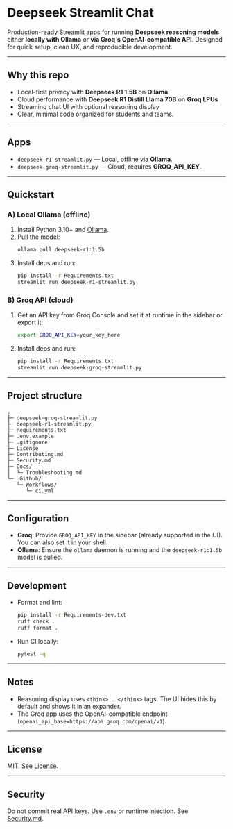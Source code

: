 # Deepseek Streamlit Chat

Production-ready Streamlit apps for running **Deepseek reasoning models** either **locally with Ollama** or **via Groq's OpenAI-compatible API**. Designed for quick setup, clean UX, and reproducible development.

---

## Why this repo

- Local-first privacy with **Deepseek R1 1.5B** on **Ollama**
- Cloud performance with **Deepseek R1 Distill Llama 70B** on **Groq LPUs**
- Streaming chat UI with optional reasoning display
- Clear, minimal code organized for students and teams.

---

## Apps

- `deepseek-r1-streamlit.py` — Local, offline via **Ollama**.
- `deepseek-groq-streamlit.py` — Cloud, requires **GROQ_API_KEY**.

---

## Quickstart

### A) Local Ollama (offline)

1. Install Python 3.10+ and [Ollama](https://ollama.ai/).
2. Pull the model:
   ```bash
   ollama pull deepseek-r1:1.5b
   ```
3. Install deps and run:
   ```bash
   pip install -r Requirements.txt
   streamlit run deepseek-r1-streamlit.py
   ```

### B) Groq API (cloud)

1. Get an API key from Groq Console and set it at runtime in the sidebar or export it:
   ```bash
   export GROQ_API_KEY=your_key_here
   ```
2. Install deps and run:
   ```bash
   pip install -r Requirements.txt
   streamlit run deepseek-groq-streamlit.py
   ```

---

## Project structure

```text
.
├─ deepseek-groq-streamlit.py    
├─ deepseek-r1-streamlit.py     
├─ Requirements.txt             
├─ .env.example                  
├─ .gitignore
├─ License
├─ Contributing.md
├─ Security.md
├─ Docs/
│  └─ Troubleshooting.md
└─ .Github/
   └─ Workflows/
      └─ ci.yml
```

---

## Configuration

- **Groq**: Provide `GROQ_API_KEY` in the sidebar (already supported in the UI). You can also set it in your shell.
- **Ollama**: Ensure the `ollama` daemon is running and the `deepseek-r1:1.5b` model is pulled.

---

## Development

- Format and lint:
  ```bash
  pip install -r Requirements-dev.txt
  ruff check .
  ruff format .
  ```
- Run CI locally:
  ```bash
  pytest -q 
  ```

---

## Notes

- Reasoning display uses `<think>...</think>` tags. The UI hides this by default and shows it in an expander.
- The Groq app uses the OpenAI-compatible endpoint (`openai_api_base=https://api.groq.com/openai/v1`).

---

## License

MIT. See [License](License).

---

## Security

Do not commit real API keys. Use `.env` or runtime injection. See [Security.md](Security.md).

